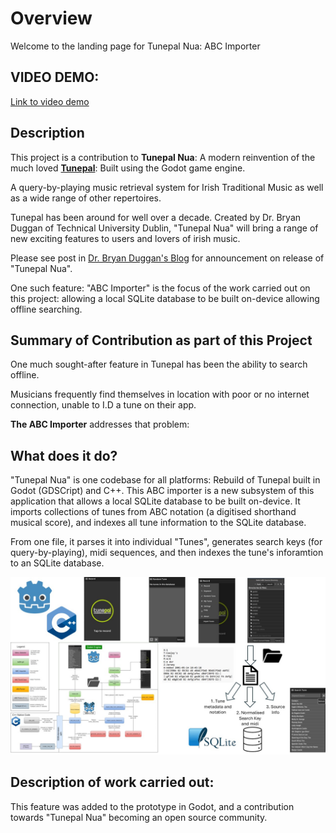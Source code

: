 # Overview

Welcome to the landing page for Tunepal Nua: ABC Importer

## VIDEO DEMO:

[Link to video demo](https://www.youtube.com/watch?v=4ALJMPx7jlk)

## Description
This project is a contribution to **Tunepal Nua**:
A modern reinvention of the much loved [**Tunepal**](https://tunepal.org/index.html#!/record): Built using the Godot game engine.

A query-by-playing music retrieval system for Irish Traditional Music as well as a wide range of other repertoires.

Tunepal has been around for well over a decade. Created by Dr. Bryan Duggan of Technical University Dublin, "Tunepal Nua" will bring a range of new exciting features to users and lovers of irish music.

Please see post in [Dr. Bryan Duggan's Blog](https://bryanduggan.org/) for announcement on release of "Tunepal Nua".

One such feature: "ABC Importer" is the focus of the work carried out on this project: allowing a local SQLite database to be built on-device allowing offline searching.

## Summary of Contribution as part of this Project
One much sought-after feature in Tunepal has been the ability to search offline.

Musicians frequently find themselves in location with poor or no internet connection, unable to I.D a tune on their app. 

**The ABC Importer** addresses that problem: 

## What does it do?
"Tunepal Nua" is one codebase for all platforms: Rebuild of Tunepal built in Godot (GDSCript) and C++. 
This ABC importer is a new subsystem of this application that allows a local SQLite database to be built on-device.
It imports collections of tunes from ABC notation 
(a digitised shorthand musical score), and indexes all tune information to the SQLite database.

From one file, it parses it into individual "Tunes", 
generates search keys (for query-by-playing), midi sequences, 
and then indexes the tune's inforamtion to an SQLite database.

![System description](img/Showcase-poster.jpg)

## Description of work carried out:
This feature was added to the prototype in Godot, and a contribution towards "Tunepal Nua" becoming an open source community.